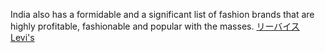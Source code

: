 India also has a formidable and a significant list of fashion brands that are highly profitable, fashionable and popular with the masses.
 <a href="http://www.burtonsvilledutchmarket.com/jpshoponline.asp?cheap=shop/jp/p/soabed93.html" title="リーバイス Levi's">リーバイス Levi's</a>